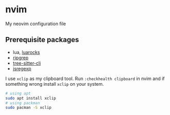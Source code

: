 # nvim

My neovim configuration file

## Prerequisite packages
- lua, [luarocks](https://github.com/luarocks/luarocks)
- [ripgrep](https://github.com/BurntSushi/ripgrep)
- [tree-sitter-cli](https://github.com/tree-sitter/tree-sitter/blob/master/cli/README.md)
- [jsregexp](https://github.com/kmarius/jsregexp)

I use `xclip` as my clipboard tool. Run `:checkhealth clipboard` in nvim and if something wrong install `xclip` on your system.
```bash
# using apt
sudo apt install xclip
# using packman
sudo pacman -S xclip
```
